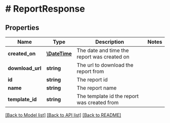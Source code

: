 # # ReportResponse

## Properties

Name | Type | Description | Notes
------------ | ------------- | ------------- | -------------
**created_on** | [**\DateTime**](\DateTime.md) | The date and time the report was created on |
**download_url** | **string** | The url to download the report from |
**id** | **string** | The report id |
**name** | **string** | The report name |
**template_id** | **string** | The template id the report was created from |

[[Back to Model list]](../../README.md#models) [[Back to API list]](../../README.md#endpoints) [[Back to README]](../../README.md)
